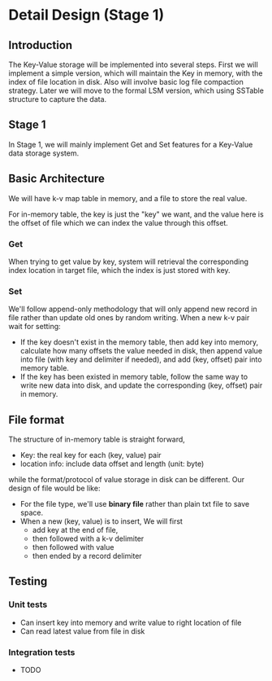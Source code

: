 # Detail Design (Stage 1)

## Introduction 

The Key-Value storage will be implemented into several steps. First we will implement a simple version, which will maintain the Key in memory, with the index of file location in disk. Also will involve basic log file compaction strategy. Later we will move to the formal LSM version, which using SSTable structure to capture the data.

## Stage 1

In Stage 1, we will mainly implement Get and Set features for a Key-Value data storage system.

## Basic Architecture

We will have k-v map table in memory, and a file to store the real value.

For in-memory table, the key is just the "key" we want, and the value here is the offset of file which we can index the value through this offset.

### Get
When trying to get value by key, system will retrieval the corresponding index location in target file, which the index is just stored with key. 

### Set

We'll follow append-only methodology that will only append new record in file rather than update old ones by random writing.
When a new k-v pair wait for setting:

* If the key doesn't exist in the memory table, then add key into memory, calculate how many offsets the value needed in disk, then append value into file (with key and delimiter if needed), and add (key, offset) pair into memory table.
* If the key has been existed in memory table, follow the same way to write new data into disk, and update the corresponding (key, offset) pair in memory.

## File format



The structure of in-memory table is straight forward, 
* Key: the real key for each (key, value) pair
* location info: include data offset and length (unit: byte)


while the format/protocol of value storage in disk can be different. Our design of file would be like:

* For the file type, we'll use **binary file** rather than plain txt file to save space.
* When a new (key, value) is to insert, We will first 
  * add key at the end of file, 
  * then followed with a k-v delimiter
  * then followed with value
  * then ended by a record delimiter


## Testing

### Unit tests

* Can insert key into memory and write value to right location of file
* Can read latest value from file in disk

### Integration tests

* TODO
